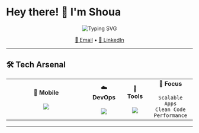 # Hey there! 👋 I'm Shoua

<div align="center">
  <img src="https://readme-typing-svg.herokuapp.com?font=Fira+Code&weight=500&size=28&pause=1000&color=00D4FF&center=true&vCenter=true&random=false&width=600&lines=Mobile+%26+Backend+Developer;Building+Scalable+Applications;DevOps+Enthusiast" alt="Typing SVG" />
</div>

<p align="center">
  <!-- <a href="https://shoua.dev">🌐 Portfolio</a> • -->
  <a href="mailto:shouaulqamar@gmail.com">📧 Email</a> •
  <a href="https://www.linkedin.com/in/shoua-ul-qammar-4726041a7">💼 LinkedIn</a>
</p>

---

## 🛠️ Tech Arsenal

<table align="center">
<tr>
<td align="center" width="200">
<strong>📱 Mobile</strong><br><br>
<img src="https://skillicons.dev/icons?i=flutter,dart" />
</td>
<!-- <td align="center" width="200">
<strong>⚡ Backend</strong><br><br>
<img src="https://skillicons.dev/icons?i=nodejs,nestjs,js,ts" />
</td>
<td align="center" width="200">
<strong>🗄️ Database</strong><br><br>
<img src="https://skillicons.dev/icons?i=mongodb,mysql,postgresql,redis" />
</td>
</tr>
<tr> -->
<td align="center">
<strong>☁️ DevOps</strong><br><br>
<img src="https://skillicons.dev/icons?i=aws,docker,nginx,git" />
</td>
<td align="center">
<strong>🔧 Tools</strong><br><br>
<img src="https://skillicons.dev/icons?i=linux,firebase,vscode,github" />
</td>
<td align="center">
<strong>🚀 Focus</strong><br><br>
<code>Scalable Apps</code><br>
<code>Clean Code</code><br>
<code>Performance</code>
</td>
</tr>
</table>

---

